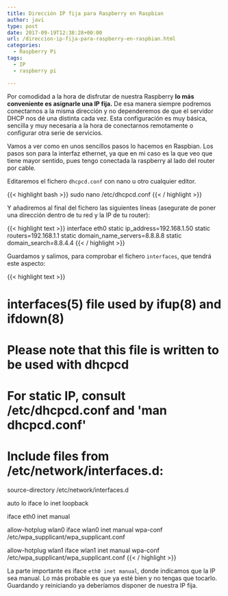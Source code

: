 ```yaml
---
title: Dirección IP fija para Raspberry en Raspbian
author: javi
type: post
date: 2017-09-19T12:38:28+00:00
url: /direccion-ip-fija-para-raspberry-en-raspbian.html
categories:
  - Raspberry Pi
tags:
  - IP
  - raspberry pi

---
```

Por comodidad a la hora de disfrutar de nuestra Raspberry **lo más conveniente es asignarle una IP fija.** De esa manera siempre podremos conectarnos a la misma dirección y no dependeremos de que el servidor DHCP nos dé una distinta cada vez. Esta configuración es muy básica, sencilla y muy necesaria a la hora de conectarnos remotamente o configurar otra serie de servicios.

Vamos a ver como en unos sencillos pasos lo hacemos en Raspbian. Los pasos son para la interfaz ethernet, ya que en mi caso es la que veo que tiene mayor sentido, pues tengo conectada la raspberry al lado del router por cable.

Editaremos el fichero `dhcpcd.conf` con nano u otro cualquier editor.

{{< highlight bash >}}
sudo nano /etc/dhcpcd.conf
{{< / highlight >}}

Y añadiremos al final del fichero las siguientes líneas (asegurate de poner una dirección dentro de tu red y la IP de tu router):

{{< highlight text >}}
interface eth0
static ip_address=192.168.1.50
static routers=192.168.1.1
static domain_name_servers=8.8.8.8
static domain_search=8.8.4.4
{{< / highlight >}}

Guardamos y salimos, para comprobar el fichero `interfaces`, que tendrá este aspecto:

{{< highlight text >}}
# interfaces(5) file used by ifup(8) and ifdown(8)

# Please note that this file is written to be used with dhcpcd
# For static IP, consult /etc/dhcpcd.conf and 'man dhcpcd.conf'

# Include files from /etc/network/interfaces.d:
source-directory /etc/network/interfaces.d

auto lo
iface lo inet loopback

iface eth0 inet manual

allow-hotplug wlan0
iface wlan0 inet manual
    wpa-conf /etc/wpa_supplicant/wpa_supplicant.conf

allow-hotplug wlan1
iface wlan1 inet manual
    wpa-conf /etc/wpa_supplicant/wpa_supplicant.conf
{{< / highlight >}}

La parte importante es iface `eth0 inet manual`, donde indicamos que la IP sea manual. Lo más probable es que ya esté bien y no tengas que tocarlo. Guardando y reiniciando ya deberíamos disponer de nuestra IP fija.
